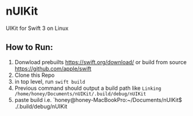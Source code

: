 # nUIKit
UIKit for Swift 3 on Linux

## How to Run:

1. Donwload prebuilts https://swift.org/download/ or build from source https://github.com/apple/swift
2. Clone this Repo
3. in top level, run `swift build`
4. Previous command should output a build path like `Linking /home/honey/Documents/nUIKit/.build/debug/nUIKit`
5. paste build i.e. `honey@honey-MacBookPro:~/Documents/nUIKit$ ./.build/debug/nUIKit
